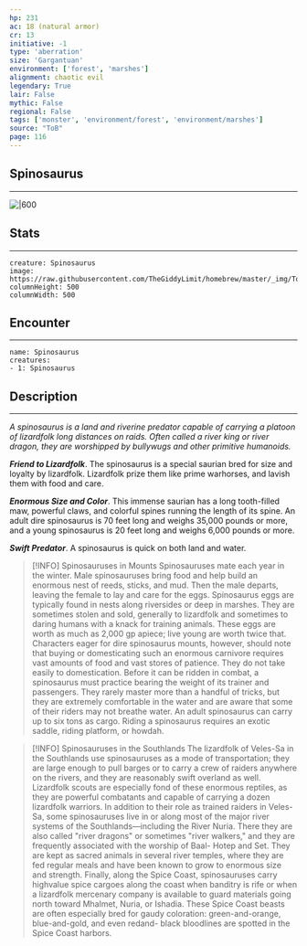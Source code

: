 ```yaml
---
hp: 231
ac: 18 (natural armor)
cr: 13
initiative: -1
type: 'aberration'    
size: 'Gargantuan'
environment: ['forest', 'marshes']
alignment: chaotic evil
legendary: True
lair: False
mythic: False
regional: False
tags: ['monster', 'environment/forest', 'environment/marshes']
source: "ToB"
page: 116
---
```


## Spinosaurus
---

![|600](https://raw.githubusercontent.com/TheGiddyLimit/homebrew/master/_img/ToB/Dinosaur%20Spinosaurus.webp)

## Stats
---

```statblock
creature: Spinosaurus
image: https://raw.githubusercontent.com/TheGiddyLimit/homebrew/master/_img/ToB/token/Spinosaurus.png
columnHeight: 500
columnWidth: 500
```

## Encounter
---

```encounter-table
name: Spinosaurus
creatures:
- 1: Spinosaurus
```

## Description
---
_A spinosaurus is a land and riverine predator capable of carrying a platoon of lizardfolk long distances on raids. Often called a river king or river dragon, they are worshipped by bullywugs and other primitive humanoids._

**_Friend to Lizardfolk_**. The spinosaurus is a special saurian bred for size and loyalty by lizardfolk. Lizardfolk prize them like prime warhorses, and lavish them with food and care.

**_Enormous Size and Color_**. This immense saurian has a long tooth-filled maw, powerful claws, and colorful spines running the length of its spine. An adult dire spinosaurus is 70 feet long and weighs 35,000 pounds or more, and a young spinosaurus is 20 feet long and weighs 6,000 pounds or more.

**_Swift Predator_**. A spinosaurus is quick on both land and water.

> [!INFO] Spinosauruses in Mounts
>Spinosauruses mate each year in the winter. Male spinosauruses bring food and help build an enormous nest of reeds, sticks, and mud. Then the male departs, leaving the female to lay and care for the eggs. Spinosaurus eggs are typically found in nests along riversides or deep in marshes. They are sometimes stolen and sold, generally to lizardfolk and sometimes to daring humans with a knack for training animals. These eggs are worth as much as 2,000 gp apiece; live young are worth twice that. Characters eager for dire spinosaurus mounts, however, should note that buying or domesticating such an enormous carnivore requires vast amounts of food and vast stores of patience. They do not take easily to domestication.
>Before it can be ridden in combat, a spinosaurus must practice bearing the weight of its trainer and passengers. They rarely master more than a handful of tricks, but they are extremely comfortable in the water and are aware that some of their riders may not breathe water.
>An adult spinosaurus can carry up to six tons as cargo. Riding a spinosaurus requires an exotic saddle, riding platform, or howdah.

> [!INFO] Spinosauruses in the Southlands
>The lizardfolk of Veles-Sa in the Southlands use spinosauruses as a mode of transportation; they are large enough to pull barges or to carry a crew of raiders anywhere on the rivers, and they are reasonably swift overland as well. Lizardfolk scouts are especially fond of these enormous reptiles, as they are powerful combatants and capable of carrying a dozen lizardfolk warriors.
>In addition to their role as trained raiders in Veles-Sa, some spinosauruses live in or along most of the major river systems of the Southlands—including the River Nuria. There they are also called "river dragons" or sometimes "river walkers," and they are frequently associated with the worship of Baal- Hotep and Set. They are kept as sacred animals in several river temples, where they are fed regular meals and have been known to grow to enormous size and strength.
>Finally, along the Spice Coast, spinosauruses carry highvalue spice cargoes along the coast when banditry is rife or when a lizardfolk mercenary company is available to guard materials going north toward Mhalmet, Nuria, or Ishadia. These Spice Coast beasts are often especially bred for gaudy coloration: green-and-orange, blue-and-gold, and even redand- black bloodlines are spotted in the Spice Coast harbors.






